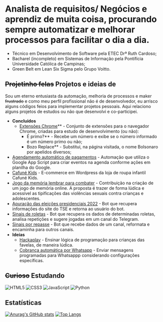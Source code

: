 # Analista de requisitos/ Negócios e aprendiz de muita coisa, procurando sempre automatizar e melhorar processos para facilitar o dia a dia.

 - Técnico em Desenvolvimento de Software pela ETEC Drª Ruth Cardoso;
 - Bacharel (incompleto) em Sistemas de Informação pela Pontifícia Universidade Católica de Campinas;
 - Green Belt em Lean Six Sigma pelo Grupo Voitto.
 
## ~~Projetinho felas~~ Projetos e ideias de

Sou um eterno entusiasta da automação, melhoria de processos e maker ~~frustrado~~ e como meu perfil profissional não é de desenvolvedor, eu arrisco alguns códigos feios para implementar projetos pessoais. Aqui relaciono alguns projetos de estudos ou não que desenvolvi e co-participei.

- **Concluídos**
  - [Extensões Chrome](https://github.com/brunooliveira09/extensoes-chrome)** - Conjunto de extensões para o navegador Chrome, criadas para estudo de desenvolvimento (ou não):
    - É primo?** - Recebe um número e exibe se o número informado é um número primo ou não;
    - Bozo Replace** - Substitui, na página visitada, o nome Bolsonaro por apelidos diversos;
- [Agendamento automático de pagamentos](https://github.com/brunooliveira09/Auto-Agendar-Pagamento) - Automação que utiliza o Google App Script para criar eventos na agenda conforme ações em planilha do Google.
- [Cafuné Kids](https://usecafune.com.br) - E-commerce em Wordpress da loja de roupa infantil Cafuné Kids.
- [Jogo da memória lembrar para combater](https://lembrarparacombater.ml/) - Contribuição na criação de um jogo de memória online. A proposta é trazer de forma lúdica e acessível as tipificações das violências sexuais contra crianças e adolescentes.
- [Apuração das eleições presidenciais 2022](https://github.com/brunooliveira09/Bot-Apura-Eleicao-2022) - Bot que recupera informações do site do TSE e retorna ao usuário do bot.
- [Sinais de roletas](#) - Bot que recupera os dados de determinadas roletas, analisa repetições e sugere jogadas em um canal do Telegram.
- [Sinais por repasse](#) - Bot que recebe dados de um canal, reformata e encaminha para outros canais.
- **Ideias**
  - [Hackaplay](https://github.com/brunooliveira09/Hackaplay) - Ensinar lógica de programação para crianças das favelas, de maneira lúdica.
  - [Cobrança automática por Whatsapp](#) - Enviar mensagens programadas para Whatsappp considerando configurações específicas.
 
 ## ~~Curioso~~ Estudando

![HTML5](https://img.shields.io/badge/html5-%23E34F26.svg?style=for-the-badge&logo=html5&logoColor=white)
![CSS3](https://img.shields.io/badge/css3-%231572B6.svg?style=for-the-badge&logo=css3&logoColor=white)
![JavaScript](https://img.shields.io/badge/javascript-%23323330.svg?style=for-the-badge&logo=javascript&logoColor=%23F7DF1E)
![Python](https://img.shields.io/badge/python-3670A0?style=for-the-badge&logo=python&logoColor=ffdd54)
 
 ## Estatísticas

[![Anurag's GitHub stats](https://github-readme-stats.vercel.app/api?username=brunooliveira09&show_icons=true&theme=dark)](https://github.com/anuraghazra/github-readme-stats)
[![Top Langs](https://github-readme-stats.vercel.app/api/top-langs/?username=brunooliveira09&layout=compact&theme=dark)](https://github.com/anuraghazra/github-readme-stats)
